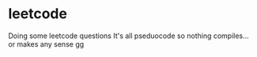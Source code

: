 # leetcode
Doing some leetcode questions
It's all pseduocode so nothing compiles... or makes any sense
gg

